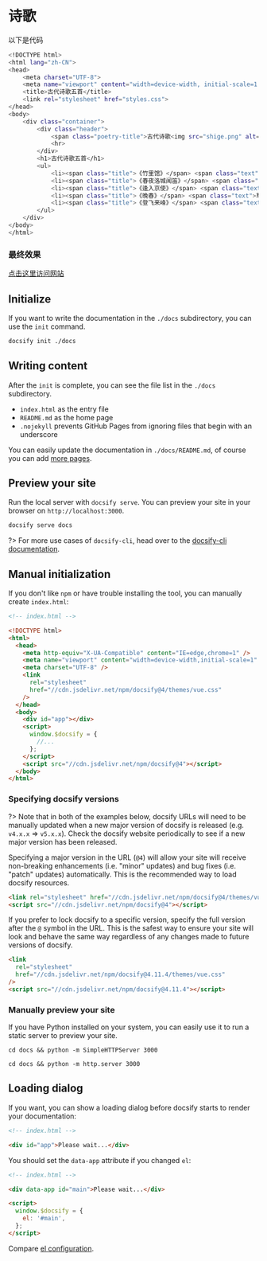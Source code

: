 # 诗歌

以下是代码
```bash
<!DOCTYPE html>
<html lang="zh-CN">
<head>
    <meta charset="UTF-8">
    <meta name="viewport" content="width=device-width, initial-scale=1.0">
    <title>古代诗歌五首</title>
    <link rel="stylesheet" href="styles.css">
</head>
<body>
    <div class="container">
        <div class="header">
            <span class="poetry-title">古代诗歌<img src="shige.png" alt=""></span>
            <hr>
        </div>
        <h1>古代诗歌五首</h1>
        <ul>
            <li><span class="title">《竹里馆》</span> <span class="text">独坐幽篁里，</span><span class="special-text">弹琴复长啸</span>。<span class="text">深林人不知，明月来相照。</span></li>
            <li><span class="title">《春夜洛城闻笛》</span> <span class="text">谁家玉笛暗飞声，</span><span class="special-text">散入春风满洛城</span>。<span class="text">此夜曲中闻折柳，何人不起故园情。</span></li>
            <li><span class="title">《逢入京使》</span> <span class="text">故园东望路漫漫，双袖龙钟泪不干。马上相逢无纸笔，凭君传语报平安。</span></li>
            <li><span class="title">《晚春》</span> <span class="text">草树知春不久归，百般红紫斗芳菲。杨花榆荚无才思，惟解漫天作雪飞。</span></li>
            <li><span class="title">《登飞来峰》</span> <span class="text">飞来山上千寻塔，闻说鸡鸣见日升。不畏浮云遮望眼，自缘身在最高层。</span></li>
        </ul>
    </div>
</body>
</html>
```
### 最终效果
<a href="html/诗歌.html" target="_blank">点击这里访问网站</a>



## Initialize

If you want to write the documentation in the `./docs` subdirectory, you can use the `init` command.

```bash
docsify init ./docs
```

## Writing content

After the `init` is complete, you can see the file list in the `./docs` subdirectory.

- `index.html` as the entry file
- `README.md` as the home page
- `.nojekyll` prevents GitHub Pages from ignoring files that begin with an underscore

You can easily update the documentation in `./docs/README.md`, of course you can add [more pages](more-pages.md).

## Preview your site

Run the local server with `docsify serve`. You can preview your site in your browser on `http://localhost:3000`.

```bash
docsify serve docs
```

?> For more use cases of `docsify-cli`, head over to the [docsify-cli documentation](https://github.com/docsifyjs/docsify-cli).

## Manual initialization

If you don't like `npm` or have trouble installing the tool, you can manually create `index.html`:

```html
<!-- index.html -->

<!DOCTYPE html>
<html>
  <head>
    <meta http-equiv="X-UA-Compatible" content="IE=edge,chrome=1" />
    <meta name="viewport" content="width=device-width,initial-scale=1" />
    <meta charset="UTF-8" />
    <link
      rel="stylesheet"
      href="//cdn.jsdelivr.net/npm/docsify@4/themes/vue.css"
    />
  </head>
  <body>
    <div id="app"></div>
    <script>
      window.$docsify = {
        //...
      };
    </script>
    <script src="//cdn.jsdelivr.net/npm/docsify@4"></script>
  </body>
</html>
```

### Specifying docsify versions

?> Note that in both of the examples below, docsify URLs will need to be manually updated when a new major version of docsify is released (e.g. `v4.x.x` => `v5.x.x`). Check the docsify website periodically to see if a new major version has been released.

Specifying a major version in the URL (`@4`) will allow your site will receive non-breaking enhancements (i.e. "minor" updates) and bug fixes (i.e. "patch" updates) automatically. This is the recommended way to load docsify resources.

```html
<link rel="stylesheet" href="//cdn.jsdelivr.net/npm/docsify@4/themes/vue.css" />
<script src="//cdn.jsdelivr.net/npm/docsify@4"></script>
```

If you prefer to lock docsify to a specific version, specify the full version after the `@` symbol in the URL. This is the safest way to ensure your site will look and behave the same way regardless of any changes made to future versions of docsify.

```html
<link
  rel="stylesheet"
  href="//cdn.jsdelivr.net/npm/docsify@4.11.4/themes/vue.css"
/>
<script src="//cdn.jsdelivr.net/npm/docsify@4.11.4"></script>
```

### Manually preview your site

If you have Python installed on your system, you can easily use it to run a static server to preview your site.

```python2
cd docs && python -m SimpleHTTPServer 3000
```

```python3
cd docs && python -m http.server 3000
```

## Loading dialog

If you want, you can show a loading dialog before docsify starts to render your documentation:

```html
<!-- index.html -->

<div id="app">Please wait...</div>
```

You should set the `data-app` attribute if you changed `el`:

```html
<!-- index.html -->

<div data-app id="main">Please wait...</div>

<script>
  window.$docsify = {
    el: '#main',
  };
</script>
```

Compare [el configuration](configuration.md#el).
